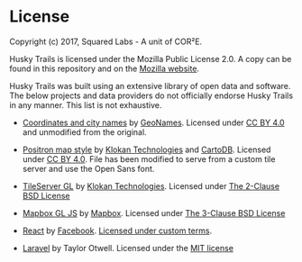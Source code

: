 # License

Copyright (c) 2017, Squared Labs - A unit of COR²E.

Husky Trails is licensed under the Mozilla Public License 2.0. A copy can be found in this repository and on the [Mozilla website](https://www.mozilla.org/en-US/MPL/).

Husky Trails was built using an extensive library of open data and software. The below projects and data providers do not officially endorse Husky Trails in any manner. This list is not exhaustive.

  - [Coordinates and city names](http://download.geonames.org/export/zip/) by [GeoNames](http://www.geonames.org/). Licensed under [CC BY 4.0](https://creativecommons.org/licenses/by/4.0/) and unmodified from the original.

  - [Positron map style](https://github.com/openmaptiles/positron-gl-style) by [Klokan Technologies](https://www.klokantech.com/) and [CartoDB](https://carto.com/). Licensed under [CC BY 4.0](https://creativecommons.org/licenses/by/4.0/). File has been modified to serve from a custom tile server and use the Open Sans font.

  - [TileServer GL](https://github.com/klokantech/tileserver-gl) by [Klokan Technologies](https://www.klokantech.com/). Licensed under [The 2-Clause BSD License](https://github.com/klokantech/tileserver-gl/blob/master/LICENSE.md)

  - [Mapbox GL JS](https://github.com/mapbox/mapbox-gl-js) by [Mapbox](https://www.mapbox.com). Licensed under [The 3-Clause BSD License](https://github.com/mapbox/mapbox-gl-js/blob/master/LICENSE.txt)

  - [React](https://github.com/facebook/react) by [Facebook](https://www.facebook.com/). [Licensed under custom terms](https://github.com/facebook/react/blob/master/LICENSE).

  - [Laravel](https://github.com/laravel/laravel) by Taylor Otwell. Licensed under the [MIT license](https://github.com/laravel/laravel#license)
